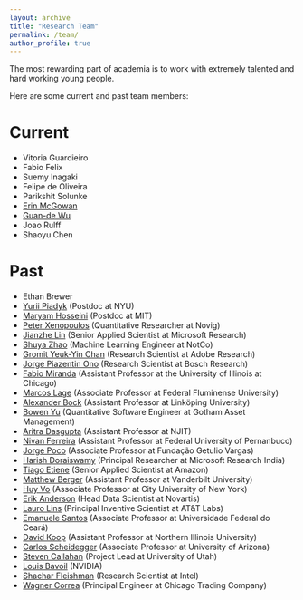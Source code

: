 ```yaml
---
layout: archive
title: "Research Team"
permalink: /team/
author_profile: true
---
```


The most rewarding part of academia is to work with extremely talented and hard working young people. 

Here are some current and past team members:

Current
======

* Vitoria Guardieiro
* Fabio Felix
* Suemy Inagaki
* Felipe de Oliveira
* Parikshit Solunke
* [Erin McGowan](https://scholar.google.com/citations?user=nDlP51AAAAAJ&hl=en)
* [Guan-de Wu](https://www.gdwu.xyz/)
* Joao Rulff
* Shaoyu Chen

Past
======
* Ethan Brewer
* [Yurii Piadyk](https://ypiadyk.github.io/) (Postdoc at NYU)
* [Maryam Hosseini](https://www.linkedin.com/in/maryam-hosseini-81623157/) (Postdoc at MIT)
* [Peter Xenopoulos](http://www.peterxeno.com/) (Quantitative Researcher at Novig)
* [Jianzhe Lin](https://www.linkedin.com/in/jianzhe-peter-lin-a4135baa/?originalSubdomain=ca) (Senior Applied Scientist at Microsoft Research)
* [Shuya Zhao](https://www.linkedin.com/in/shuya-zhao-485670139/) (Machine Learning Engineer at NotCo)
* [Gromit Yeuk-Yin Chan](http://gromitchan.com/) (Research Scientist at Adobe Research)
* [Jorge Piazentin Ono](https://vgc.poly.edu/~jhenrique/) (Research Scientist at Bosch Research)
* [Fabio Miranda](https://fmiranda.me/) (Assistant Professor at the University of Illinois at Chicago)
* [Marcos Lage](http://www.ic.uff.br/~mlage/) (Associate Professor at Federal Fluminense University)
* [Alexander Bock](http://alexanderbock.eu/) (Assistant Professor at Linköping University)
* [Bowen Yu](http://bowenyu.me/) (Quantitative Software Engineer at Gotham Asset Management)
* [Aritra Dasgupta](https://aedeegee.github.io/) (Assistant Professor at NJIT)
* [Nivan Ferreira](https://www.cin.ufpe.br/~nivan/) (Assistant Professor at Federal University of Pernanbuco)
* [Jorge Poco](https://vgc.poly.edu/~jpocom/) (Associate Professor at Fundação Getulio Vargas)
* [Harish Doraiswamy](http://www.harishd.com/home/) (Principal Researcher at Microsoft Research India)
* [Tiago Etiene](https://www.linkedin.com/in/tiagoetiene) (Senior Applied Scientist at Amazon)
* [Matthew Berger](https://engineering.vanderbilt.edu/bio/matthew-berger) (Assistant Professor at Vanderbilt University)
* [Huy Vo](https://hvo.github.io/) (Associate Professor at City University of New York)
* [Erik Anderson](https://www.linkedin.com/in/erik-anderson-05996b7a/) (Head Data Scientist at Novartis)
* [Lauro Lins](https://www.linkedin.com/in/lauro-lins-8aa592216/) (Principal Inventive Scientist at AT&T Labs)
* [Emanuele Santos](https://emanueles.github.io/) (Associate Professor at Universidade Federal do Ceará)
* [David Koop](http://faculty.cs.niu.edu/~dakoop/) (Assistant Professor at Northern Illinois University) 
* [Carlos Scheidegger](https://cscheid.net/) (Associate Professor at University of Arizona)
* [Steven Callahan](http://www.sci.utah.edu/~stevec/Home.html) (Project Lead at University of Utah)
* [Louis Bavoil](https://developer.nvidia.com/blog/author/louisbavoil/) (NVIDIA)
* [Shachar Fleishman](https://www.linkedin.com/in/shachar-fleishman/?originalSubdomain=il) (Research Scientist at Intel)
* [Wagner Correa](https://www.linkedin.com/in/wagnertcorrea/) (Principal Engineer at Chicago Trading Company)
